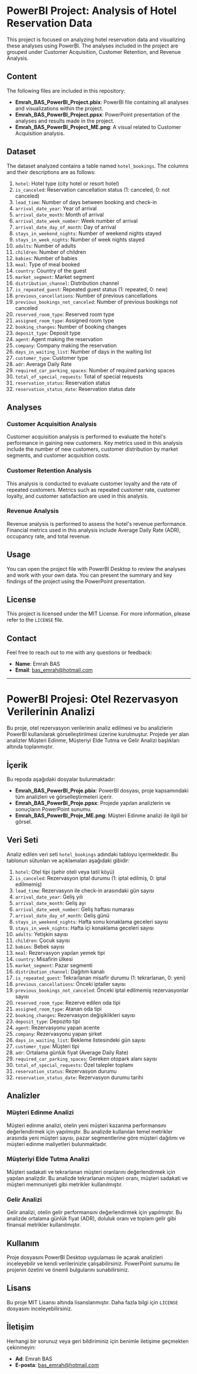 # PowerBI Project: Analysis of Hotel Reservation Data

This project is focused on analyzing hotel reservation data and visualizing these analyses using PowerBI. The analyses included in the project are grouped under Customer Acquisition, Customer Retention, and Revenue Analysis.

## Content

The following files are included in this repository:
- **Emrah_BAS_PowerBI_Project.pbix**: PowerBI file containing all analyses and visualizations within the project.
- **Emrah_BAS_PowerBI_Project.ppsx**: PowerPoint presentation of the analyses and results made in the project.
- **Emrah_BAS_PowerBI_Project_ME.png**: A visual related to Customer Acquisition analysis.

## Dataset

The dataset analyzed contains a table named `hotel_bookings`. The columns and their descriptions are as follows:

1. `hotel`: Hotel type (city hotel or resort hotel)
2. `is_canceled`: Reservation cancellation status (1: canceled, 0: not canceled)
3. `lead_time`: Number of days between booking and check-in
4. `arrival_date_year`: Year of arrival
5. `arrival_date_month`: Month of arrival
6. `arrival_date_week_number`: Week number of arrival
7. `arrival_date_day_of_month`: Day of arrival
8. `stays_in_weekend_nights`: Number of weekend nights stayed
9. `stays_in_week_nights`: Number of week nights stayed
10. `adults`: Number of adults
11. `children`: Number of children
12. `babies`: Number of babies
13. `meal`: Type of meal booked
14. `country`: Country of the guest
15. `market_segment`: Market segment
16. `distribution_channel`: Distribution channel
17. `is_repeated_guest`: Repeated guest status (1: repeated, 0: new)
18. `previous_cancellations`: Number of previous cancellations
19. `previous_bookings_not_canceled`: Number of previous bookings not canceled
20. `reserved_room_type`: Reserved room type
21. `assigned_room_type`: Assigned room type
22. `booking_changes`: Number of booking changes
23. `deposit_type`: Deposit type
24. `agent`: Agent making the reservation
25. `company`: Company making the reservation
26. `days_in_waiting_list`: Number of days in the waiting list
27. `customer_type`: Customer type
28. `adr`: Average Daily Rate
29. `required_car_parking_spaces`: Number of required parking spaces
30. `total_of_special_requests`: Total of special requests
31. `reservation_status`: Reservation status
32. `reservation_status_date`: Reservation status date

## Analyses

### Customer Acquisition Analysis
Customer acquisition analysis is performed to evaluate the hotel's performance in gaining new customers. Key metrics used in this analysis include the number of new customers, customer distribution by market segments, and customer acquisition costs.

### Customer Retention Analysis
This analysis is conducted to evaluate customer loyalty and the rate of repeated customers. Metrics such as repeated customer rate, customer loyalty, and customer satisfaction are used in this analysis.

### Revenue Analysis
Revenue analysis is performed to assess the hotel's revenue performance. Financial metrics used in this analysis include Average Daily Rate (ADR), occupancy rate, and total revenue.

## Usage

You can open the project file with PowerBI Desktop to review the analyses and work with your own data. You can present the summary and key findings of the project using the PowerPoint presentation.

## License

This project is licensed under the MIT License. For more information, please refer to the `LICENSE` file.

## Contact

Feel free to reach out to me with any questions or feedback:

- **Name**: Emrah BAS
- **Email**: [bas_emrah@hotmail.com](mailto:bas_emrah@hotmail.com)

---

# PowerBI Projesi: Otel Rezervasyon Verilerinin Analizi

Bu proje, otel rezervasyon verilerinin analiz edilmesi ve bu analizlerin PowerBI kullanılarak görselleştirilmesi üzerine kurulmuştur. Projede yer alan analizler Müşteri Edinme, Müşteriyi Elde Tutma ve Gelir Analizi başlıkları altında toplanmıştır.

## İçerik

Bu repoda aşağıdaki dosyalar bulunmaktadır:
- **Emrah_BAS_PowerBI_Proje.pbix**: PowerBI dosyası, proje kapsamındaki tüm analizleri ve görselleştirmeleri içerir.
- **Emrah_BAS_PowerBI_Proje.ppsx**: Projede yapılan analizlerin ve sonuçların PowerPoint sunumu.
- **Emrah_BAS_PowerBI_Proje_ME.png**: Müşteri Edinme analizi ile ilgili bir görsel.

## Veri Seti

Analiz edilen veri seti `hotel_bookings` adındaki tabloyu içermektedir. Bu tablonun sütunları ve açıklamaları aşağıdaki gibidir:

1. `hotel`: Otel tipi (şehir oteli veya tatil köyü)
2. `is_canceled`: Rezervasyon iptal durumu (1: iptal edilmiş, 0: iptal edilmemiş)
3. `lead_time`: Rezervasyon ile check-in arasındaki gün sayısı
4. `arrival_date_year`: Geliş yılı
5. `arrival_date_month`: Geliş ayı
6. `arrival_date_week_number`: Geliş haftası numarası
7. `arrival_date_day_of_month`: Geliş günü
8. `stays_in_weekend_nights`: Hafta sonu konaklama geceleri sayısı
9. `stays_in_week_nights`: Hafta içi konaklama geceleri sayısı
10. `adults`: Yetişkin sayısı
11. `children`: Çocuk sayısı
12. `babies`: Bebek sayısı
13. `meal`: Rezervasyon yapılan yemek tipi
14. `country`: Misafirin ülkesi
15. `market_segment`: Pazar segmenti
16. `distribution_channel`: Dağıtım kanalı
17. `is_repeated_guest`: Tekrarlanan misafir durumu (1: tekrarlanan, 0: yeni)
18. `previous_cancellations`: Önceki iptaller sayısı
19. `previous_bookings_not_canceled`: Önceki iptal edilmemiş rezervasyonlar sayısı
20. `reserved_room_type`: Rezerve edilen oda tipi
21. `assigned_room_type`: Atanan oda tipi
22. `booking_changes`: Rezervasyon değişiklikleri sayısı
23. `deposit_type`: Depozito tipi
24. `agent`: Rezervasyonu yapan acente
25. `company`: Rezervasyonu yapan şirket
26. `days_in_waiting_list`: Bekleme listesindeki gün sayısı
27. `customer_type`: Müşteri tipi
28. `adr`: Ortalama günlük fiyat (Average Daily Rate)
29. `required_car_parking_spaces`: Gereken otopark alanı sayısı
30. `total_of_special_requests`: Özel talepler toplamı
31. `reservation_status`: Rezervasyon durumu
32. `reservation_status_date`: Rezervasyon durumu tarihi

## Analizler

### Müşteri Edinme Analizi
Müşteri edinme analizi, otelin yeni müşteri kazanma performansını değerlendirmek için yapılmıştır. Bu analizde kullanılan temel metrikler arasında yeni müşteri sayısı, pazar segmentlerine göre müşteri dağılımı ve müşteri edinme maliyetleri bulunmaktadır.

### Müşteriyi Elde Tutma Analizi
Müşteri sadakati ve tekrarlanan müşteri oranlarını değerlendirmek için yapılan analizdir. Bu analizde tekrarlanan müşteri oranı, müşteri sadakati ve müşteri memnuniyeti gibi metrikler kullanılmıştır.

### Gelir Analizi
Gelir analizi, otelin gelir performansını değerlendirmek için yapılmıştır. Bu analizde ortalama günlük fiyat (ADR), doluluk oranı ve toplam gelir gibi finansal metrikler kullanılmıştır.

## Kullanım

Proje dosyasını PowerBI Desktop uygulaması ile açarak analizleri inceleyebilir ve kendi verilerinizle çalışabilirsiniz. PowerPoint sunumu ile projenin özetini ve önemli bulgularını sunabilirsiniz.

## Lisans

Bu proje MIT Lisansı altında lisanslanmıştır. Daha fazla bilgi için `LICENSE` dosyasını inceleyebilirsiniz.

## İletişim

Herhangi bir sorunuz veya geri bildiriminiz için benimle iletişime geçmekten çekinmeyin:

- **Ad**: Emrah BAS
- **E-posta**: [bas_emrah@hotmail.com](mailto:bas_emrah@hotmail.com)
